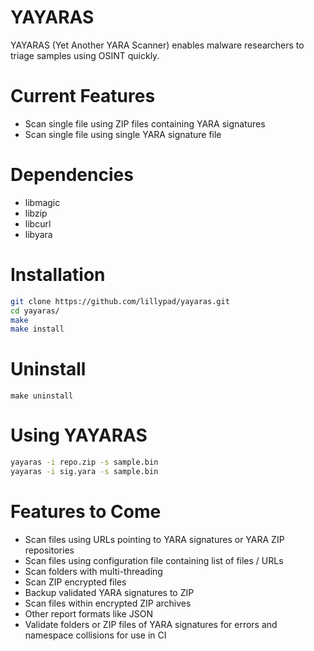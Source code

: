 # YAYARAS

YAYARAS (Yet Another YARA Scanner) enables malware researchers to triage samples using OSINT quickly.

# Current Features
- Scan single file using ZIP files containing YARA signatures
- Scan single file using single YARA signature file

# Dependencies
- libmagic
- libzip
- libcurl
- libyara

# Installation
```bash
git clone https://github.com/lillypad/yayaras.git
cd yayaras/
make
make install
```

# Uninstall
```
make uninstall
```

# Using YAYARAS
```bash
yayaras -i repo.zip -s sample.bin
yayaras -i sig.yara -s sample.bin
```

# Features to Come
- Scan files using URLs pointing to YARA signatures or YARA ZIP repositories
- Scan files using configuration file containing list of files / URLs
- Scan folders with multi-threading
- Scan ZIP encrypted files
- Backup validated YARA signatures to ZIP
- Scan files within encrypted ZIP archives
- Other report formats like JSON
- Validate folders or ZIP files of YARA signatures for errors and namespace collisions for use in CI
